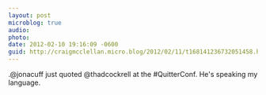 ```yaml
---
layout: post
microblog: true
audio: 
photo: 
date: 2012-02-10 19:16:09 -0600
guid: http://craigmcclellan.micro.blog/2012/02/11/t168141236732051458.html
---
```

.@jonacuff just quoted @thadcockrell at the #QuitterConf. He's speaking my language.
